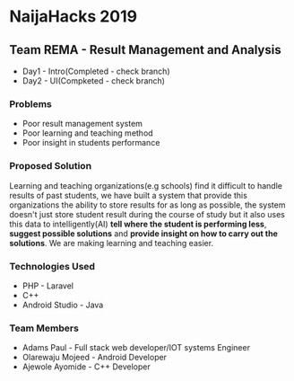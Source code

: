 # NaijaHacks 2019

## Team REMA - Result Management and Analysis
* Day1 - Intro(Completed - check branch)
* Day2 - UI(Compketed - check branch)

### Problems
* Poor result management system
* Poor learning and teaching method
* Poor insight in students performance


### Proposed Solution
 Learning and teaching organizations(e.g schools) find it difficult to handle results of past students, we have built a system that provide this organizations the ability to store results for as long as possible, the system doesn't just store student result during the course of study but it also uses this data to intelligently(AI) **tell where the student is performing less**, **suggest possible solutions** and **provide insight on how to carry out the solutions**. We are making learning and teaching easier.

 ### Technologies Used
 * PHP - Laravel
 * C++
 * Android Studio - Java



### Team Members
* Adams Paul - Full stack web developer/IOT systems Engineer
* Olarewaju Mojeed - Android Developer
* Ajewole Ayomide - C++ Developer